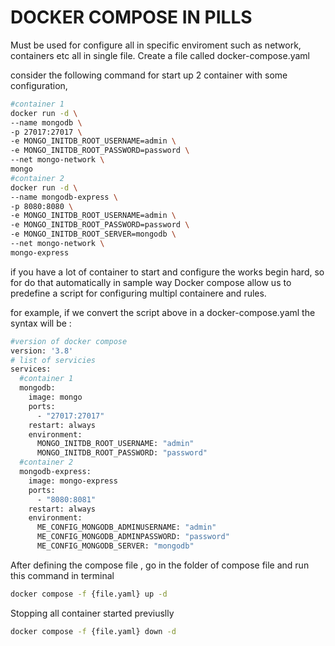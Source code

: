 # DOCKER COMPOSE IN PILLS
Must be used for configure all in specific enviroment such as network, containers etc all in single file.
Create a file called docker-compose.yaml

consider the following command for start up  2 container  with some configuration,
```sh
#container 1
docker run -d \
--name mongodb \
-p 27017:27017 \
-e MONGO_INITDB_ROOT_USERNAME=admin \
-e MONGO_INITDB_ROOT_PASSWORD=password \
--net mongo-network \
mongo
#container 2
docker run -d \
--name mongodb-express \
-p 8080:8080 \
-e MONGO_INITDB_ROOT_USERNAME=admin \
-e MONGO_INITDB_ROOT_PASSWORD=password \
-e MONGO_INITDB_ROOT_SERVER=mongodb \
--net mongo-network \
mongo-express

```
if you have a lot of container to start and configure the works begin hard, so for do that automatically in sample way Docker compose allow us to predefine a script for configuring multipl containere and rules.

for example, if we convert the script above in a docker-compose.yaml the syntax will be :

```sh
#version of docker compose 
version: '3.8'
# list of servicies
services:
  #container 1
  mongodb:
    image: mongo
    ports:
      - "27017:27017"
    restart: always
    environment:
      MONGO_INITDB_ROOT_USERNAME: "admin"
      MONGO_INITDB_ROOT_PASSWORD: "password"
  #container 2
  mongodb-express:
    image: mongo-express
    ports:
      - "8080:8081"
    restart: always
    environment:
      ME_CONFIG_MONGODB_ADMINUSERNAME: "admin"
      ME_CONFIG_MONGODB_ADMINPASSWORD: "password"
      ME_CONFIG_MONGODB_SERVER: "mongodb"
```

After defining the compose file , go in the folder of compose file and run this command in terminal

```sh
docker compose -f {file.yaml} up -d
```
Stopping all container started previuslly
```sh
docker compose -f {file.yaml} down -d
```